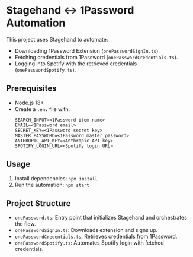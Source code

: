 # Stagehand <-> 1Password Automation

This project uses Stagehand to automate:
- Downloading 1Password Extension (`onePasswordSignIn.ts`).
- Fetching credentials from 1Password (`onePasswordCredentials.ts`).
- Logging into Spotify with the retrieved credentials (`onePasswordSpotify.ts`).

## Prerequisites
- Node.js 18+
- Create a `.env` file with:
  ```env
  SEARCH_INPUT=<1Password item name>
  EMAIL=<1Password email>
  SECRET_KEY=<1Password secret key>
  MASTER_PASSWORD=<1Password master password>
  ANTHROPIC_API_KEY=<Anthropic API key>
  SPOTIFY_LOGIN_URL=<Spotify login URL>
  ```

## Usage
1. Install dependencies: `npm install`
2. Run the automation: `npm start`

## Project Structure
- `onePassword.ts`: Entry point that initializes Stagehand and orchestrates the flow.
- `onePasswordSignIn.ts`: Downloads extension and signs up.
- `onePasswordCredentials.ts`: Retrieves credentials from 1Password.
- `onePasswordSpotify.ts`: Automates Spotify login with fetched credentials.

